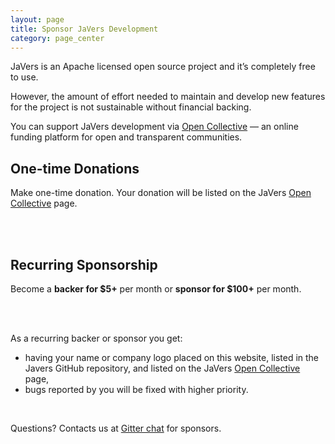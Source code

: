 ```yaml
---
layout: page
title: Sponsor JaVers Development
category: page_center
---
```


JaVers is an Apache licensed open source project and it’s completely free to use.

However, the amount of effort needed to maintain and develop new features for
the project is not sustainable without financial backing.

You can support JaVers development via [Open Collective](https://opencollective.com/javers)
&mdash; an online funding platform for open and transparent communities. 

## One-time Donations

Make one-time donation. Your donation will be listed on the JaVers
[Open Collective](https://opencollective.com/javers) page.

<br/>
<script src="https://opencollective.com/javers/donate/button.js" color="white"></script>
<br/>

## Recurring Sponsorship

Become a **backer for $5+** per month or **sponsor for $100+** per month.

<br/>
<script src="https://opencollective.com/javers/contribute/button.js" color="blue"></script>
<br/>

As a recurring backer or sponsor you get:

* having your name or company logo placed on this website, listed in the Javers GitHub repository,
and listed on the JaVers [Open Collective](https://opencollective.com/javers) page,
* bugs reported by you will be fixed with higher priority. 

<br/>

Questions? Contacts us at [Gitter chat](https://gitter.im/javers/sponsors) for sponsors.